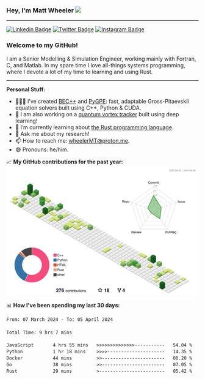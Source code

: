 ### Hey, I'm Matt Wheeler <img src="https://media.giphy.com/media/hvRJCLFzcasrR4ia7z/giphy.gif" height="35px">

---

[![Linkedin Badge](https://img.shields.io/badge/-LinkedIn-0e76a8?style=flat-square&logo=Linkedin&logoColor=white)](https://www.linkedin.com/in/matthew-thomas-wheeler/)
[![Twitter Badge](https://img.shields.io/badge/-Twitter-00acee?style=flat-square&logo=Twitter&logoColor=white)](https://twitter.com/_wheelerMT)
[![Instagram Badge](https://img.shields.io/badge/-Instagram-e4405f?style=flat-square&logo=Instagram&logoColor=white)](https://www.instagram.com/wheelrrr/)



### Welcome to my GitHub!

I am a Senior Modelling & Simulation Engineer, working mainly with Fortran, C, and Matlab. In my spare time I love all-things systems programming, where I devote a lot of my time to learning and using Rust.

---

**Personal Stuff:**
- 👨🏻‍💻 I’ve created [BEC++](https://github.com/wheelerMT/BECpp) and [PyGPE](https://github.com/wheelerMT/pygpe): fast, adaptable Gross-Pitaevskii equation solvers built using C++, Python & CUDA.
- :wind_chime: I am also working on a [quantum vortex tracker](https://github.com/wheelerMT/quantumVortexTracker) built using deep learning!
- 🌱 I’m currently learning about [the Rust programming language](https://rust-lang.org).
- 💬 Ask me about my research!
- 📫 How to reach me: wheelerMT@proton.me.
- 😄 Pronouns: he/him.


📈 **My GitHub contributions for the past year:**
![](./profile-3d-contrib/profile-green-animate.svg)

📊 **How I've been spending my last 30 days:**
<!--START_SECTION:waka-->

```txt
From: 07 March 2024 - To: 05 April 2024

Total Time: 9 hrs 7 mins

JavaScript       4 hrs 55 mins   >>>>>>>>>>>>>>-----------   54.04 %
Python           1 hr 18 mins    >>>>---------------------   14.35 %
Docker           44 mins         >>-----------------------   08.20 %
Go               38 mins         >>-----------------------   07.05 %
Rust             29 mins         >------------------------   05.42 %
```

<!--END_SECTION:waka-->
